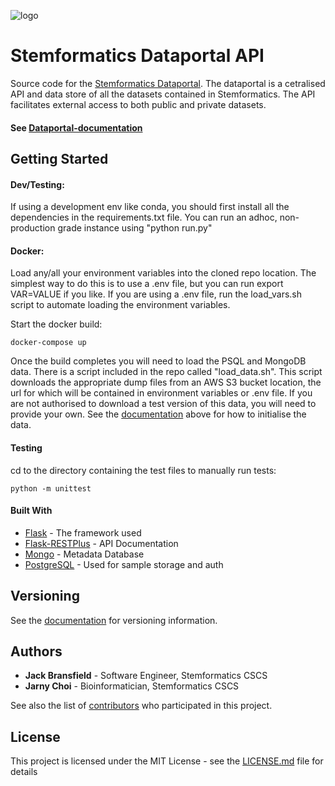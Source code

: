 ![logo](https://dataportal-data.s3-ap-southeast-2.amazonaws.com/static/images/test_logo.PNG)

# Stemformatics Dataportal API

Source code for the [Stemformatics Dataportal](https://api.stemformatics.org/). The dataportal is a cetralised API and data store of all the datasets contained in Stemformatics. 
The API facilitates external access to both public and private datasets. 

#### See [Dataportal-documentation](http://dataportal-documentation.s3-website-ap-southeast-2.amazonaws.com/ "Documentation")

## Getting Started

#### Dev/Testing:

If using a development env like conda, you should first install all the dependencies in the requirements.txt file.
You can run an adhoc, non-production grade instance using "python run.py"

#### Docker: 
Load any/all your environment variables into the cloned repo location. 
The simplest way to do this is to use a .env file, but you can run export VAR=VALUE if you like. 
If you are using a .env file, run the load_vars.sh script to automate loading the environment variables. 

Start the docker build: 

```
docker-compose up
```

Once the build completes you will need to load the PSQL and MongoDB data.
There is a script included in the repo called "load_data.sh".
This script downloads the appropriate dump files from an AWS S3 bucket location, the url for which will be contained in
environment variables or .env file. If you are not authorised to download a test version of this data, you will need to provide your own. See the [documentation](http://dataportal-documentation.s3-website-ap-southeast-2.amazonaws.com/) above for how to initialise the data. 

#### Testing

cd to the directory containing the test files to manually run tests:
```
python -m unittest
```

#### Built With

* [Flask](https://flask.palletsprojects.com/en/1.1.x/) - The framework used
* [Flask-RESTPlus](https://flask-restplus.readthedocs.io/en/stable/) - API Documentation
* [Mongo](https://www.mongodb.com/cloud/atlas/lp/try2?utm_source=google&utm_campaign=gs_apac_australia_search_brand_atlas_desktop&utm_term=mongodb&utm_medium=cpc_paid_search&utm_ad=e&gclid=Cj0KCQjwy6T1BRDXARIsAIqCTXo10E_rTqydYPjnE4viNcoI14ctwUAH6QsJvCDLS4LyRC6pTYBIAjwaAhlSEALw_wcB) - Metadata Database
* [PostgreSQL](https://www.postgresql.org/) - Used for sample storage and auth


## Versioning

See the [documentation](http://dataportal-documentation.s3-website-ap-southeast-2.amazonaws.com/) for versioning information. 

## Authors

* **Jack Bransfield** - Software Engineer, Stemformatics CSCS
* **Jarny Choi** - Bioinformatician, Stemformatics CSCS

See also the list of [contributors](http://dataportal-documentation.s3-website-ap-southeast-2.amazonaws.com/) who participated in this project.

## License

This project is licensed under the MIT License - see the [LICENSE.md](LICENSE.md) file for details

